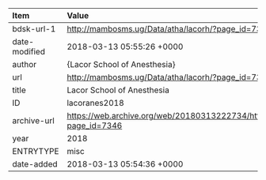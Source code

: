 | Item          | Value                                                                                        |
|:--------------|:---------------------------------------------------------------------------------------------|
| bdsk-url-1    | http://mambosms.ug/Data/atha/lacorh/?page_id=7346                                            |
| date-modified | 2018-03-13 05:55:26 +0000                                                                    |
| author        | {Lacor School of Anesthesia}                                                                 |
| url           | http://mambosms.ug/Data/atha/lacorh/?page_id=7346                                            |
| title         | Lacor School of Anesthesia                                                                   |
| ID            | lacoranes2018                                                                                |
| archive-url   | https://web.archive.org/web/20180313222734/http://mambosms.ug/Data/atha/lacorh/?page_id=7346 |
| year          | 2018                                                                                         |
| ENTRYTYPE     | misc                                                                                         |
| date-added    | 2018-03-13 05:54:36 +0000                                                                    |